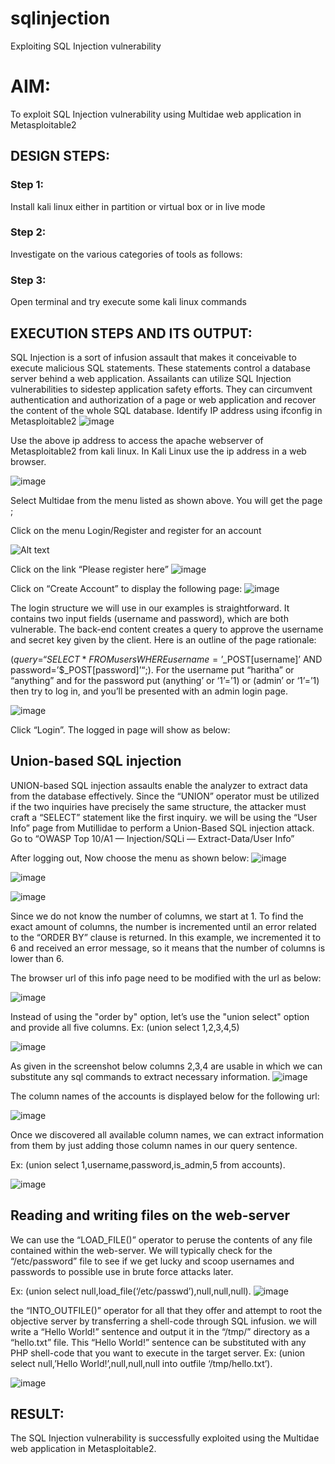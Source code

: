 # sqlinjection
Exploiting SQL Injection vulnerability

# AIM:
To exploit SQL Injection vulnerability using Multidae web application in Metasploitable2

## DESIGN STEPS:

### Step 1:

Install kali linux either in partition or virtual box or in live mode


### Step 2:

Investigate on the various categories of tools as follows:

### Step 3:

Open terminal and try execute some kali linux commands

## EXECUTION STEPS AND ITS OUTPUT:

SQL Injection is a sort of infusion assault that makes it conceivable to execute malicious SQL statements. These statements control a database server behind a web application. Assailants can utilize SQL Injection vulnerabilities to sidestep application safety efforts. They can circumvent authentication and authorization of a page or web application and recover the content of the whole SQL database. 
Identify IP address using ifconfig in Metasploitable2
![image](https://github.com/user-attachments/assets/c4a14835-d8d6-43b6-93b3-ee02e5e3d95d)


Use the above ip address to access the apache webserver of Metasploitable2 from kali linux. In Kali Linux use the ip address in a web browser.


![image](https://github.com/user-attachments/assets/e0c919b7-f936-4b58-8dbc-2ee2144069cc)


Select Multidae from the menu listed as shown above. You will get the page ;

Click on the menu Login/Register and register for an account

![Alt text](image-1.png)

Click on the link “Please register here”
![image](https://github.com/user-attachments/assets/5c743031-6d21-4caa-af7d-05e04277c0fb)

Click on “Create Account” to display the following page:
![image](https://github.com/user-attachments/assets/2c926cfe-b89d-40b7-be5c-ad0ca5d84a88)

The login structure we will use in our examples is straightforward. It contains two input fields (username and password), which are both vulnerable. The back-end content creates a query to approve the username and secret key given by the client. Here is an outline of the page rationale:

($query = “SELECT * FROM users WHERE username=’$_POST[username]’ AND password=’$_POST[password]’“;).
 For the username put “haritha” or “anything” and for the password put (anything’ or ‘1’=’1) or (admin’ or ‘1’=’1) then try to log in, and you’ll be presented with an admin login page.

![image](https://github.com/user-attachments/assets/da10e310-e026-4486-9132-3428bd0976b4)


Click “Login”. The logged in page will show as below:
## Union-based SQL injection

UNION-based SQL injection assaults enable the analyzer to extract data from the database effectively. Since the “UNION” operator must be utilized if the two inquiries have precisely the same structure, the attacker must craft a “SELECT” statement like the first inquiry. 
we will be using the “User Info” page from Mutillidae to perform a Union-Based SQL injection attack. Go to “OWASP Top 10/A1 — Injection/SQLi — Extract-Data/User Info” 

After logging out, Now choose the menu as shown below:
![image](https://github.com/user-attachments/assets/d0c97932-5458-469f-9602-e0c231b5f973)

![image](https://github.com/user-attachments/assets/f4739ae0-9843-48b6-bf60-c5fe28f8cec8)

![image](https://github.com/user-attachments/assets/e468a686-9a07-4448-a797-feb49c7e0393)

Since we do not know the number of columns, we start at 1. To find the exact amount of columns, the number is incremented until an error related to the “ORDER BY” clause is returned. In this example, we incremented it to 6 and received an error message, so it means that the number of columns is lower than 6.

The browser url of this info page need to be modified with the url as below:

![image](https://github.com/user-attachments/assets/a2c4f316-d8fd-47b9-9d10-e6e1ae0684e5)


Instead of using the "order by" option, let’s use the "union select" option and provide all five columns. Ex: (union select 1,2,3,4,5)

![image](https://github.com/user-attachments/assets/aafd515b-b50f-458b-b11b-0d2719907ee3)

As given in the screenshot below columns 2,3,4 are usable in which we can substitute any sql commands to extract necessary information.
![image](https://github.com/user-attachments/assets/c2690c33-9bb3-4124-9289-3daabb182108)

The column names of the accounts is displayed below for the following url:

![image](https://github.com/user-attachments/assets/a36af408-5477-4625-9435-527a8a08119f)

Once we discovered all available column names, we can extract information from them by just adding those column names in our query sentence.

Ex: (union select 1,username,password,is_admin,5 from accounts).

![image](https://github.com/user-attachments/assets/7a143e54-211c-4100-b32b-545695e48d3b)
## Reading and writing files on the web-server
We can use the “LOAD_FILE()” operator to peruse the contents of any file contained within the web-server. We will typically check for the “/etc/password” file to see if we get lucky and scoop usernames and passwords to possible use in brute force attacks later.

Ex: (union select null,load_file(‘/etc/passwd’),null,null,null).
![image](https://github.com/user-attachments/assets/bacf81fb-785a-4d4f-91fb-d5e0ddf237d4)

the “INTO_OUTFILE()” operator for all that they offer and attempt to root the objective server by transferring a shell-code through SQL infusion. we will write a “Hello World!” sentence and output it in the “/tmp/” directory as a “hello.txt” file. This “Hello World!” sentence can be substituted with any PHP shell-code that you want to execute in the target server.
Ex: (union select null,’Hello World!’,null,null,null into outfile ‘/tmp/hello.txt’).

![image](https://github.com/user-attachments/assets/dfa6d873-645d-49d4-9078-bea29cf34dcf)
## RESULT:
The SQL Injection vulnerability is successfully exploited using the Multidae web application in Metasploitable2.
